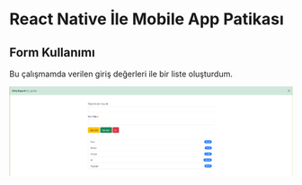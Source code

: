 # React Native İle Mobile App Patikası
## Form Kullanımı 

Bu çalışmamda verilen giriş değerleri ile bir liste oluşturdum.

![Form-png](Form.png)